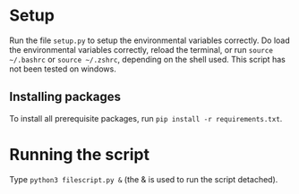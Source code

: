 # Setup
Run the file `setup.py` to setup the environmental variables correctly. Do load the environmental variables correctly, reload the terminal, or run `source ~/.bashrc` or `source ~/.zshrc`, depending on the shell used. This script has not been tested on windows.

## Installing packages
To install all prerequisite packages, run `pip install -r requirements.txt`.  

# Running the script
Type `python3 filescript.py &` (the & is used to run the script detached). 
